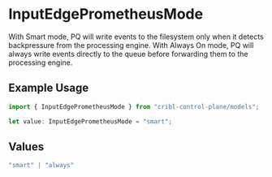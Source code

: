 # InputEdgePrometheusMode

With Smart mode, PQ will write events to the filesystem only when it detects backpressure from the processing engine. With Always On mode, PQ will always write events directly to the queue before forwarding them to the processing engine.

## Example Usage

```typescript
import { InputEdgePrometheusMode } from "cribl-control-plane/models";

let value: InputEdgePrometheusMode = "smart";
```

## Values

```typescript
"smart" | "always"
```